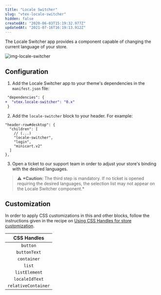 ```yaml
---
title: "Locale Switcher"
slug: "vtex-locale-switcher"
hidden: false
createdAt: "2020-06-03T15:19:32.977Z"
updatedAt: "2021-07-16T16:19:13.912Z"
---
```


The Locale Switcher app provides a component capable of changing the current language of your store.

![img-locale-switcher](https://cdn.jsdelivr.net/gh/vtexdocs/dev-portal-content@main/images/vtex-locale-switcher-0.png)

## Configuration

1. Add the Locale Switcher app to your theme's dependencies in the `manifest.json` file:

```diff
 "dependencies": {
+  "vtex.locale-switcher": "0.x"
 }
```

2. Add the `locale-switcher` block to your header. For example:

```jsonc
"header-row#desktop": {
  "children": [
    // (...)
    "locale-switcher",
    "login",
    "minicart.v2"
  ]
},
```

3. Open a ticket to our support team in order to adjust your store's binding with the desired languages.

> ⚠️ **\*Caution:** The third step is mandatory. If no ticket is opened requiring the desired languages, the selection list may not appear on the Locale Switcher component.\*

## Customization

In order to apply CSS customizations in this and other blocks, follow the instructions given in the recipe on [Using CSS Handles for store customization](https://developers.vtex.com/docs/guides/vtex-io-documentation-using-css-handles-for-store-customization).

|     CSS Handles     |
| :-----------------: |
|      `button`       |
|    `buttonText`     |
|     `container`     |
|       `list`        |
|    `listElement`    |
|   `localeIdText`    |
| `relativeContainer` |
